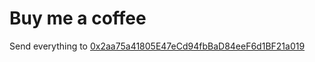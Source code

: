 # Buy me a coffee

Send everything to [0x2aa75a41805E47eCd94fbBaD84eeF6d1BF21a019](https://debank.com/profile/0x2aa75a41805E47eCd94fbBaD84eeF6d1BF21a019)